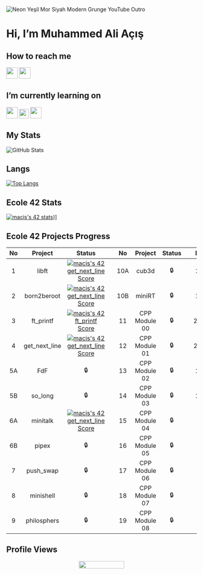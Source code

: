 ![Neon Yeşil Mor Siyah Modern Grunge YouTube Outro](https://user-images.githubusercontent.com/99296563/178121538-5541444b-1539-4006-98e0-86e3c72eee6d.gif)


# Hi, I’m Muhammed Ali Açış

## How to reach me <br>

[<img src = "https://img.icons8.com/color/344/instagram-new--v1.png" width ="30" >](https://www.instagram.com/muhammedacs/)
[<img src = "https://upload.wikimedia.org/wikipedia/commons/c/ca/LinkedIn_logo_initials.png" width ="30" >](https://www.linkedin.com/in/muhammed-ali-açış-3b928b234/) <br>

## I’m currently learning on <br>
 <img src = "https://img.icons8.com/color/344/c-programming.png" width ="30" >
 <img src = "https://img.icons8.com/color/344/python--v1.png" width ="25" >
 <img src = "https://img.icons8.com/color/344/javascript--v1.png" width ="30">


## My Stats
![GitHub Stats](https://github-readme-stats.vercel.app/api?username=muhammedaliacis&show_icons=true&theme=synthwave)

## Langs
[![Top Langs](https://github-readme-stats.vercel.app/api/top-langs/?username=muhammedaliacis&layout=compact&show_icons=true&theme=synthwave)](https://github.com/muhammedaliacis)


## Ecole 42 Stats

[![macis's 42 stats](https://badge42.vercel.app/api/v2/cl5eao562001109mocbcqs76v/stats?cursusId=21&coalitionId=227)](https://github.com/muhammedaliacis/Ecole42_Libft))]

## Ecole 42 Projects Progress
| No | Project | Status  |  | No  | Project | Status |  | No | Project     | Status |
| :---:  | :---:   | :---:  | :---:  | :---:  | :---:    | :---:    | :---:  | :---:  | :---:  | :---:   |
| 1  | libft   | [![macis's 42 get_next_line Score](https://badge42.vercel.app/api/v2/cl5eao562001109mocbcqs76v/project/2647431)](https://github.com/JaeSeoKim/badge42)|  | 10A | cub3d   | 🔒   |  | 20 | NetPractice | 🔒   |
| 2  | born2beroot   | [![macis's 42 get_next_line Score](https://badge42.vercel.app/api/v2/cl5eao562001109mocbcqs76v/project/2647431)](https://github.com/JaeSeoKim/badge42) |  | 10B | miniRT   | 🔒   |  | 21 | ft_containers | 🔒   |
| 3  | ft_printf   | [![macis's 42 ft_printf Score](https://badge42.vercel.app/api/v2/cl5eao562001109mocbcqs76v/project/2644481)](https://github.com/JaeSeoKim/badge42) |  | 11 | CPP Module 00   | 🔒   |  | 22A | ft_irc | 🔒   |
| 4  | get_next_line   | [![macis's 42 get_next_line Score](https://badge42.vercel.app/api/v2/cl5eao562001109mocbcqs76v/project/2647431)](https://github.com/JaeSeoKim/badge42) |  | 12 | CPP Module 01   | 🔒   |  | 22B | webserv | 🔒   |
| 5A  | FdF   | 🔒 |  | 13 | CPP Module 02   | 🔒   |  | 23 | inception | 🔒   |
| 5B  | so_long   | 🔒 |  | 14 | CPP Module 03   | 🔒   |  | 24 | ft_transcendence | 🔒   |
| 6A  | minitalk   | [![macis's 42 get_next_line Score](https://badge42.vercel.app/api/v2/cl5eao562001109mocbcqs76v/project/2647431)](https://github.com/JaeSeoKim/badge42) |  | 15 | CPP Module 04   | 🔒   |  |  |  |    |
| 6B  | pipex   | 🔒 |  | 16 | CPP Module 05   | 🔒   |  |  |  |   |
| 7  | push_swap   | 🔒 |  | 17 | CPP Module 06   | 🔒   |  |  |  |    |
| 8  | minishell   | 🔒 |  | 18 | CPP Module 07   | 🔒   |  |  |  |    |
| 9  | philosphers   | 🔒 |  | 19 | CPP Module 08   | 🔒   |  |  |  |    |

## Profile Views
<p align="center">
  <img width="120" height="20" src="https://komarev.com/ghpvc/?username=muhammedaliacis&color=blue">
</p>
